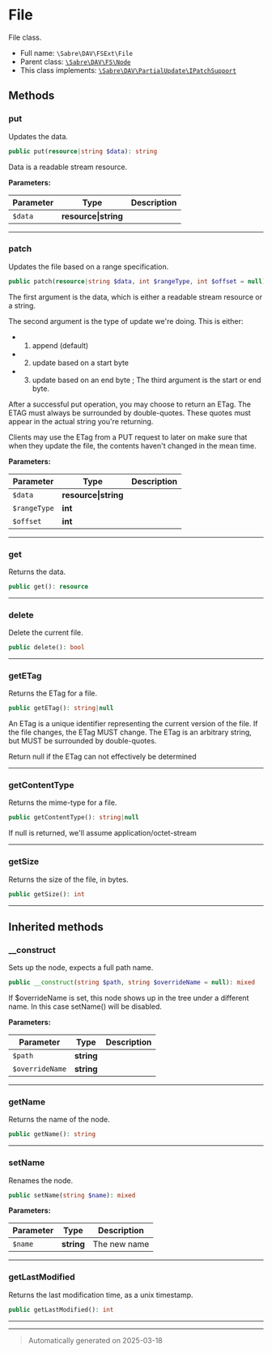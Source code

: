 
# File

File class.



* Full name: `\Sabre\DAV\FSExt\File`
* Parent class: [`\Sabre\DAV\FS\Node`](../FS/Node.md)
* This class implements:
[`\Sabre\DAV\PartialUpdate\IPatchSupport`](../PartialUpdate/IPatchSupport.md)




## Methods


### put

Updates the data.

```php
public put(resource|string $data): string
```

Data is a readable stream resource.






**Parameters:**

| Parameter | Type | Description |
|-----------|------|-------------|
| `$data` | **resource&#124;string** |  |





***

### patch

Updates the file based on a range specification.

```php
public patch(resource|string $data, int $rangeType, int $offset = null): string|null
```

The first argument is the data, which is either a readable stream
resource or a string.

The second argument is the type of update we're doing.
This is either:
* 1. append (default)
* 2. update based on a start byte
* 3. update based on an end byte
;
The third argument is the start or end byte.

After a successful put operation, you may choose to return an ETag. The
ETAG must always be surrounded by double-quotes. These quotes must
appear in the actual string you're returning.

Clients may use the ETag from a PUT request to later on make sure that
when they update the file, the contents haven't changed in the mean
time.






**Parameters:**

| Parameter | Type | Description |
|-----------|------|-------------|
| `$data` | **resource&#124;string** |  |
| `$rangeType` | **int** |  |
| `$offset` | **int** |  |





***

### get

Returns the data.

```php
public get(): resource
```












***

### delete

Delete the current file.

```php
public delete(): bool
```












***

### getETag

Returns the ETag for a file.

```php
public getETag(): string|null
```

An ETag is a unique identifier representing the current version of the file. If the file changes, the ETag MUST change.
The ETag is an arbitrary string, but MUST be surrounded by double-quotes.

Return null if the ETag can not effectively be determined










***

### getContentType

Returns the mime-type for a file.

```php
public getContentType(): string|null
```

If null is returned, we'll assume application/octet-stream










***

### getSize

Returns the size of the file, in bytes.

```php
public getSize(): int
```












***


## Inherited methods


### __construct

Sets up the node, expects a full path name.

```php
public __construct(string $path, string $overrideName = null): mixed
```

If $overrideName is set, this node shows up in the tree under a
different name. In this case setName() will be disabled.






**Parameters:**

| Parameter | Type | Description |
|-----------|------|-------------|
| `$path` | **string** |  |
| `$overrideName` | **string** |  |





***

### getName

Returns the name of the node.

```php
public getName(): string
```












***

### setName

Renames the node.

```php
public setName(string $name): mixed
```








**Parameters:**

| Parameter | Type | Description |
|-----------|------|-------------|
| `$name` | **string** | The new name |





***

### getLastModified

Returns the last modification time, as a unix timestamp.

```php
public getLastModified(): int
```












***


***
> Automatically generated on 2025-03-18
